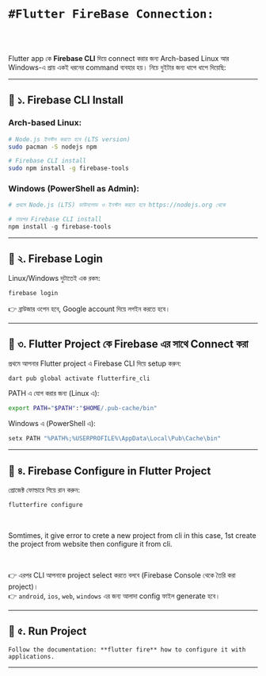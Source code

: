 <br>
<br>

# `#Flutter FireBase Connection:`

<br>
<br>

Flutter app কে **Firebase CLI** দিয়ে connect করার জন্য Arch-based Linux আর Windows-এ প্রায় একই ধরনের command ব্যবহার হয়। নিচে দুইটার জন্য ধাপে ধাপে দিয়েছি:

---

## 🔹 ১. Firebase CLI Install

### Arch-based Linux:

```bash
# Node.js ইনস্টল করতে হবে (LTS version)
sudo pacman -S nodejs npm

# Firebase CLI install
sudo npm install -g firebase-tools
```

### Windows (PowerShell as Admin):

```powershell
# প্রথমে Node.js (LTS) ডাউনলোড ও ইনস্টল করতে হবে https://nodejs.org থেকে

# তারপর Firebase CLI install
npm install -g firebase-tools
```

---

## 🔹 ২. Firebase Login

Linux/Windows দুটাতেই এক রকম:

```bash
firebase login
```

👉 ব্রাউজার ওপেন হবে, Google account দিয়ে লগইন করতে হবে।

---

## 🔹 ৩. Flutter Project কে Firebase এর সাথে Connect করা

প্রথমে আপনার Flutter project এ Firebase CLI দিয়ে setup করুন:

```bash
dart pub global activate flutterfire_cli
```

PATH এ যোগ করার জন্য (Linux এ):

```bash
export PATH="$PATH":"$HOME/.pub-cache/bin"
```

Windows এ (PowerShell এ):

```powershell
setx PATH "%PATH%;%USERPROFILE%\AppData\Local\Pub\Cache\bin"
```

---

## 🔹 ৪. Firebase Configure in Flutter Project

প্রোজেক্ট ফোল্ডারে গিয়ে রান করুন:

```bash
flutterfire configure
```
<br>

Somtimes, it give error to crete a new project from cli in this case, 1st 
create the project from website then configure it from cli.

<br>

👉 এরপর CLI আপনাকে project select করতে বলবে (Firebase Console থেকে তৈরি করা project)। <br>
👉 `android`, `ios`, `web`, `windows` এর জন্য আলাদা config ফাইল generate হবে।

---

## 🔹 ৫. Run Project

```text
Follow the documentation: **flutter fire** how to configure it with applications.
```

---

